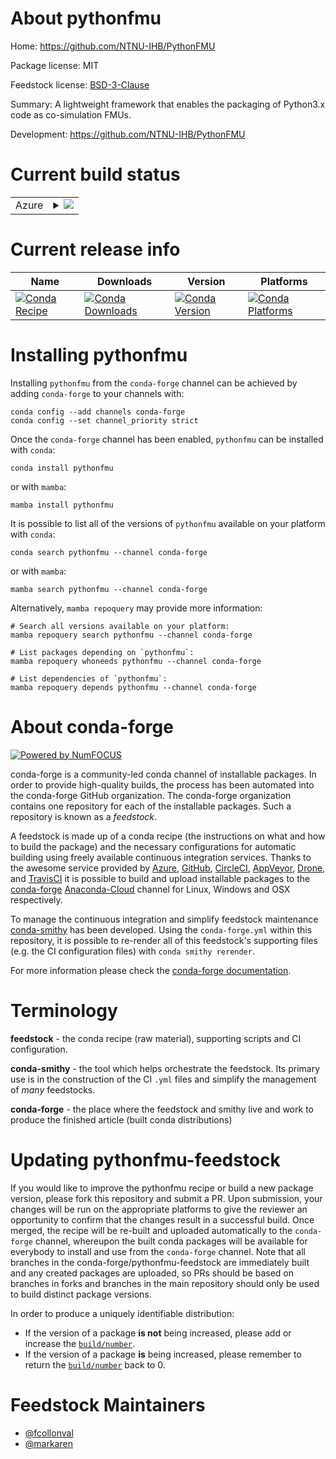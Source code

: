 About pythonfmu
===============

Home: https://github.com/NTNU-IHB/PythonFMU

Package license: MIT

Feedstock license: [BSD-3-Clause](https://github.com/conda-forge/pythonfmu-feedstock/blob/main/LICENSE.txt)

Summary: A lightweight framework that enables the packaging of Python3.x code as co-simulation FMUs.

Development: https://github.com/NTNU-IHB/PythonFMU

Current build status
====================


<table>
    
  <tr>
    <td>Azure</td>
    <td>
      <details>
        <summary>
          <a href="https://dev.azure.com/conda-forge/feedstock-builds/_build/latest?definitionId=9164&branchName=main">
            <img src="https://dev.azure.com/conda-forge/feedstock-builds/_apis/build/status/pythonfmu-feedstock?branchName=main">
          </a>
        </summary>
        <table>
          <thead><tr><th>Variant</th><th>Status</th></tr></thead>
          <tbody><tr>
              <td>linux_64_python3.10.____cpython</td>
              <td>
                <a href="https://dev.azure.com/conda-forge/feedstock-builds/_build/latest?definitionId=9164&branchName=main">
                  <img src="https://dev.azure.com/conda-forge/feedstock-builds/_apis/build/status/pythonfmu-feedstock?branchName=main&jobName=linux&configuration=linux_64_python3.10.____cpython" alt="variant">
                </a>
              </td>
            </tr><tr>
              <td>linux_64_python3.11.____cpython</td>
              <td>
                <a href="https://dev.azure.com/conda-forge/feedstock-builds/_build/latest?definitionId=9164&branchName=main">
                  <img src="https://dev.azure.com/conda-forge/feedstock-builds/_apis/build/status/pythonfmu-feedstock?branchName=main&jobName=linux&configuration=linux_64_python3.11.____cpython" alt="variant">
                </a>
              </td>
            </tr><tr>
              <td>linux_64_python3.8.____cpython</td>
              <td>
                <a href="https://dev.azure.com/conda-forge/feedstock-builds/_build/latest?definitionId=9164&branchName=main">
                  <img src="https://dev.azure.com/conda-forge/feedstock-builds/_apis/build/status/pythonfmu-feedstock?branchName=main&jobName=linux&configuration=linux_64_python3.8.____cpython" alt="variant">
                </a>
              </td>
            </tr><tr>
              <td>linux_64_python3.9.____cpython</td>
              <td>
                <a href="https://dev.azure.com/conda-forge/feedstock-builds/_build/latest?definitionId=9164&branchName=main">
                  <img src="https://dev.azure.com/conda-forge/feedstock-builds/_apis/build/status/pythonfmu-feedstock?branchName=main&jobName=linux&configuration=linux_64_python3.9.____cpython" alt="variant">
                </a>
              </td>
            </tr><tr>
              <td>win_64_python3.10.____cpython</td>
              <td>
                <a href="https://dev.azure.com/conda-forge/feedstock-builds/_build/latest?definitionId=9164&branchName=main">
                  <img src="https://dev.azure.com/conda-forge/feedstock-builds/_apis/build/status/pythonfmu-feedstock?branchName=main&jobName=win&configuration=win_64_python3.10.____cpython" alt="variant">
                </a>
              </td>
            </tr><tr>
              <td>win_64_python3.11.____cpython</td>
              <td>
                <a href="https://dev.azure.com/conda-forge/feedstock-builds/_build/latest?definitionId=9164&branchName=main">
                  <img src="https://dev.azure.com/conda-forge/feedstock-builds/_apis/build/status/pythonfmu-feedstock?branchName=main&jobName=win&configuration=win_64_python3.11.____cpython" alt="variant">
                </a>
              </td>
            </tr><tr>
              <td>win_64_python3.8.____cpython</td>
              <td>
                <a href="https://dev.azure.com/conda-forge/feedstock-builds/_build/latest?definitionId=9164&branchName=main">
                  <img src="https://dev.azure.com/conda-forge/feedstock-builds/_apis/build/status/pythonfmu-feedstock?branchName=main&jobName=win&configuration=win_64_python3.8.____cpython" alt="variant">
                </a>
              </td>
            </tr><tr>
              <td>win_64_python3.9.____cpython</td>
              <td>
                <a href="https://dev.azure.com/conda-forge/feedstock-builds/_build/latest?definitionId=9164&branchName=main">
                  <img src="https://dev.azure.com/conda-forge/feedstock-builds/_apis/build/status/pythonfmu-feedstock?branchName=main&jobName=win&configuration=win_64_python3.9.____cpython" alt="variant">
                </a>
              </td>
            </tr>
          </tbody>
        </table>
      </details>
    </td>
  </tr>
</table>

Current release info
====================

| Name | Downloads | Version | Platforms |
| --- | --- | --- | --- |
| [![Conda Recipe](https://img.shields.io/badge/recipe-pythonfmu-green.svg)](https://anaconda.org/conda-forge/pythonfmu) | [![Conda Downloads](https://img.shields.io/conda/dn/conda-forge/pythonfmu.svg)](https://anaconda.org/conda-forge/pythonfmu) | [![Conda Version](https://img.shields.io/conda/vn/conda-forge/pythonfmu.svg)](https://anaconda.org/conda-forge/pythonfmu) | [![Conda Platforms](https://img.shields.io/conda/pn/conda-forge/pythonfmu.svg)](https://anaconda.org/conda-forge/pythonfmu) |

Installing pythonfmu
====================

Installing `pythonfmu` from the `conda-forge` channel can be achieved by adding `conda-forge` to your channels with:

```
conda config --add channels conda-forge
conda config --set channel_priority strict
```

Once the `conda-forge` channel has been enabled, `pythonfmu` can be installed with `conda`:

```
conda install pythonfmu
```

or with `mamba`:

```
mamba install pythonfmu
```

It is possible to list all of the versions of `pythonfmu` available on your platform with `conda`:

```
conda search pythonfmu --channel conda-forge
```

or with `mamba`:

```
mamba search pythonfmu --channel conda-forge
```

Alternatively, `mamba repoquery` may provide more information:

```
# Search all versions available on your platform:
mamba repoquery search pythonfmu --channel conda-forge

# List packages depending on `pythonfmu`:
mamba repoquery whoneeds pythonfmu --channel conda-forge

# List dependencies of `pythonfmu`:
mamba repoquery depends pythonfmu --channel conda-forge
```


About conda-forge
=================

[![Powered by
NumFOCUS](https://img.shields.io/badge/powered%20by-NumFOCUS-orange.svg?style=flat&colorA=E1523D&colorB=007D8A)](https://numfocus.org)

conda-forge is a community-led conda channel of installable packages.
In order to provide high-quality builds, the process has been automated into the
conda-forge GitHub organization. The conda-forge organization contains one repository
for each of the installable packages. Such a repository is known as a *feedstock*.

A feedstock is made up of a conda recipe (the instructions on what and how to build
the package) and the necessary configurations for automatic building using freely
available continuous integration services. Thanks to the awesome service provided by
[Azure](https://azure.microsoft.com/en-us/services/devops/), [GitHub](https://github.com/),
[CircleCI](https://circleci.com/), [AppVeyor](https://www.appveyor.com/),
[Drone](https://cloud.drone.io/welcome), and [TravisCI](https://travis-ci.com/)
it is possible to build and upload installable packages to the
[conda-forge](https://anaconda.org/conda-forge) [Anaconda-Cloud](https://anaconda.org/)
channel for Linux, Windows and OSX respectively.

To manage the continuous integration and simplify feedstock maintenance
[conda-smithy](https://github.com/conda-forge/conda-smithy) has been developed.
Using the ``conda-forge.yml`` within this repository, it is possible to re-render all of
this feedstock's supporting files (e.g. the CI configuration files) with ``conda smithy rerender``.

For more information please check the [conda-forge documentation](https://conda-forge.org/docs/).

Terminology
===========

**feedstock** - the conda recipe (raw material), supporting scripts and CI configuration.

**conda-smithy** - the tool which helps orchestrate the feedstock.
                   Its primary use is in the construction of the CI ``.yml`` files
                   and simplify the management of *many* feedstocks.

**conda-forge** - the place where the feedstock and smithy live and work to
                  produce the finished article (built conda distributions)


Updating pythonfmu-feedstock
============================

If you would like to improve the pythonfmu recipe or build a new
package version, please fork this repository and submit a PR. Upon submission,
your changes will be run on the appropriate platforms to give the reviewer an
opportunity to confirm that the changes result in a successful build. Once
merged, the recipe will be re-built and uploaded automatically to the
`conda-forge` channel, whereupon the built conda packages will be available for
everybody to install and use from the `conda-forge` channel.
Note that all branches in the conda-forge/pythonfmu-feedstock are
immediately built and any created packages are uploaded, so PRs should be based
on branches in forks and branches in the main repository should only be used to
build distinct package versions.

In order to produce a uniquely identifiable distribution:
 * If the version of a package **is not** being increased, please add or increase
   the [``build/number``](https://docs.conda.io/projects/conda-build/en/latest/resources/define-metadata.html#build-number-and-string).
 * If the version of a package **is** being increased, please remember to return
   the [``build/number``](https://docs.conda.io/projects/conda-build/en/latest/resources/define-metadata.html#build-number-and-string)
   back to 0.

Feedstock Maintainers
=====================

* [@fcollonval](https://github.com/fcollonval/)
* [@markaren](https://github.com/markaren/)


